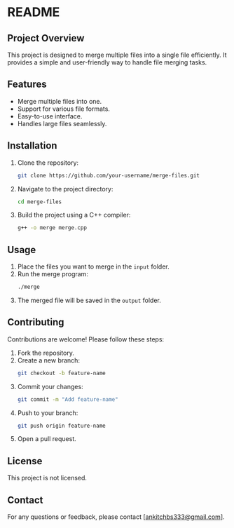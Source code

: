 # README

## Project Overview
This project is designed to merge multiple files into a single file efficiently. It provides a simple and user-friendly way to handle file merging tasks.

## Features
- Merge multiple files into one.
- Support for various file formats.
- Easy-to-use interface.
- Handles large files seamlessly.

## Installation
1. Clone the repository:
    ```bash
    git clone https://github.com/your-username/merge-files.git
    ```
2. Navigate to the project directory:
    ```bash
    cd merge-files
    ```
3. Build the project using a C++ compiler:
    ```bash
    g++ -o merge merge.cpp
    ```

## Usage
1. Place the files you want to merge in the `input` folder.
2. Run the merge program:
    ```bash
    ./merge
    ```
3. The merged file will be saved in the `output` folder.

## Contributing
Contributions are welcome! Please follow these steps:
1. Fork the repository.
2. Create a new branch:
    ```bash
    git checkout -b feature-name
    ```
3. Commit your changes:
    ```bash
    git commit -m "Add feature-name"
    ```
4. Push to your branch:
    ```bash
    git push origin feature-name
    ```
5. Open a pull request.

## License
This project is not licensed.

## Contact
For any questions or feedback, please contact [ankitchbs333@gmail.com].